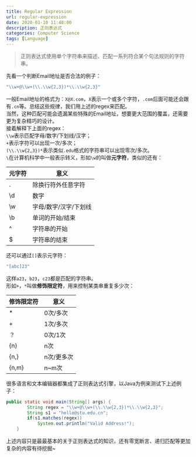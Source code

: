 ```yaml
---
title: Regular Expression
url: regular-expression
date: 2020-01-10 11:48:00
description: 正则表达式
categories: Computer Science
tags: [Language]
---
```


> 正则表达式使用单个字符串来描述、匹配一系列符合某个句法规则的字符串。

先看一个判断Email地址是否合法的例子：
```java
"\\w+@\\w+(\\.\\w{2,3})*\\.\\w{2,3}"
```
一般Email地址的格式为：`X@X.com`，`X`表示一个或多个字符，`.com`后面可能还会跟有`.cn`等。总结这些规律，我们用上述的regex来匹配。  
当然，这种匹配可能会遗漏某些特殊的Email地址，想要更大范围的覆盖，还需要更为复杂精巧的设计。  
接着解释下上面的regex：  
`\\w`表示匹配字母/数字/下划线/汉字；  
`+`表示字符可以出现一次/多次；  
`(\\.\\w{2,3})*`表示类似`.edu`格式的字符串可以出现零次/多次。  
`\`在计算机科学中一般表示转义，形如`\w`的叫做**元字符**，类似的还有：

|元字符|意义  |
|--|--|
|.  |除换行符外任意字符  |
|\d  |数字  |
|\w  |字母/数字/汉字/下划线  |
|\b  |单词的开始/结束  |
|^  |字符串的开始  |
|$  |字符串的结束  |
还可以通过`[]`表示元字符：

```java
"[abc]23"
```
这样`a23`，`b23`，`c23`都是匹配的字符串。  
形如`+`，`*`叫做**修饰限定符**，用来控制某类串重复多少次：

|修饰限定符|意义|
|--|--|
|*  |0次/多次  |
|+  |1次/多次  |
|？ |0次/1次  |
|{n}  |n次  |
|{n,}  |n次/更多次  |
|{n,m}  |n~m次  |
很多语言和文本编辑器都集成了正则表达式引擎，以Java为例来测试下上述例子：

```java
public static void main(String[] args) {
		String regex = "\\w+@\\w+(\\.\\w{2,3})*\\.\\w{2,3}";
		String s1 = "hello@stu.edu.cn";
		if(s1.matches(regex))
			System.out.println("Valid Address!");
	}
```
上述内容只是最最基本的关于正则表达式的知识，还有零宽断言、递归匹配等更加复杂的内容有待挖掘~